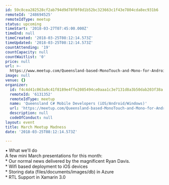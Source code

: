 ```yaml
---
id: 59c8cea282528cf2ab794d9d78f0f0d1b52bc323663c1f43e7804cda8ec931b6
remoteId: '248694525'
remoteIdType: meetup
status: upcoming
timeStart: '2018-03-27T07:45:00.000Z'
timeEnd: null
timeCreated: '2018-03-25T08:12:14.573Z'
timeUpdated: '2018-03-25T08:12:14.573Z'
countAttending: '19'
countCapacity: null
countWaitlist: '0'
price: null
url: >-
  https://www.meetup.com/Queensland-based-MonoTouch-and-Mono-for-Android/events/248694525/
image: null
venue: {}
organizer:
  id: f4c4d41c063a9c41f8189e4ffe2085494ce0aaa1c3e7131d8a3b50dab203f38a
  remoteId: '6131352'
  remoteIdType: meetup
  name: 'Queensland C# Mobile Developers (iOS/Android/Windows)'
  url: 'https://meetup.com/Queensland-based-MonoTouch-and-Mono-for-Android'
  description: null
  codeOfConduct: null
layout: event
title: March Meetup Madness
date: '2018-03-25T08:12:14.573Z'

---
```

<p>• What we'll do<br/>A few mini March presentations for this month:<br/>* Our normal news delivered by the magnificent Ryan Davis.<br/>* Wifi based deployment to iOS devices<br/>* Storing data (files/documents/images/db) in Azure<br/>* RTL Support in Xamarin 3.0</p>

